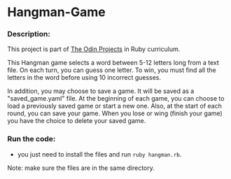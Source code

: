 # Hangman-Game
### Description:
This project is part of [The Odin Projects](https://www.theodinproject.com/lessons/ruby-hangman) in Ruby curriculum.

This Hangman game selects a word between 5-12 letters long from a text file. On each turn, you can guess one letter. To win, you must find all the letters in the word before using 10 incorrect guesses.

In addition, you may choose to save a game. It will be saved as a "saved_game.yaml" file. At the beginning of each game, you can choose to load a previously saved game or start a new one. Also, at the start of each round, you can save your game. When you lose or wing (finish your game) you have the choice to delete your saved game.

### Run the code:
- you just need to install the files and run `ruby hangman.rb`.

Note: make sure the files are in the same directory.

